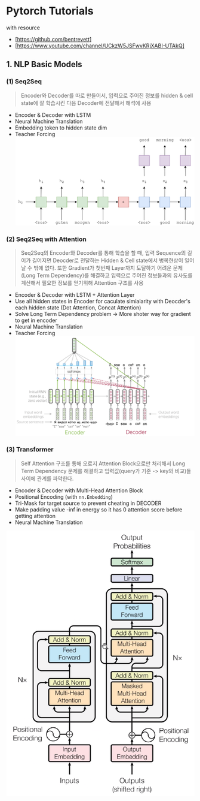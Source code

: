 

# Pytorch Tutorials

with resource

- [https://github.com/bentrevett]
- [https://www.youtube.com/channel/UCkzW5JSFwvKRjXABI-UTAkQ]





## 1. NLP Basic Models

### (1) Seq2Seq
> Encoder와 Decoder를 따로 만들어서, 입력으로 주어진 정보를 hidden & cell state에 잘 학습시킨 다음 Decoder에 전달해서 해석에 사용
 - Encoder & Decoder with LSTM
 - Neural Machine Translation
 - Embedding token to hidden state dim
 - Teacher Forcing
![Seq2Seq](./docs/seq2seq.png)



### (2) Seq2Seq with Attention
> Seq2Seq의 Encoder와 Decoder를 통해 학습을 할 때, 입력 Sequence의 길이가 길어지면 Deocder로 전달하는 Hidden & Cell state에서 병목현상이 일어날 수 밖에 없다. 또한 Gradient가 첫번째 Layer까지 도달하기 어려운 문제 (Long Term Dependency)를 해결하고 입력으로 주어진 정보들과의 유사도를 계산해서 필요한 정보를 얻기위해 Attention 구조를 사용
 - Encoder & Decoder with LSTM + Attention Layer
 - Use all hidden states in Encoder for caculate simialarity with Deocder's each hidden state (Dot Attention, Concat Attention)
 - Solve Long Term Dependency problem -> More shoter way for gradient to get in encoder
 - Neural Machine Translation
 - Teacher Forcing
![Seq2Seq with Attention](./docs/seq2seqwithAttention.png)



### (3) Transformer

>Self Attention 구조를 통해 오로지 Attention Block으로만 처리해서 Long Term Dependency 문제를 해결하고 입력값(query가 기준 -> key와 비교)들 사이에 관계를 파악한다.

- Encoder & Decoder with Multi-Head Attention Block
- Positional Encoding (with `nn.Embedding`)
- Tri-Mask for target source to prevent cheating in DECODER
- Make padding value -inf in energy so it has 0 attention score before getting attention
- Neural Machine Translation

![Transformer](./docs/transformer.png)

